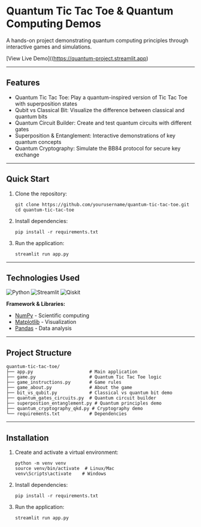 # Quantum Tic Tac Toe & Quantum Computing Demos


A hands-on project demonstrating quantum computing principles through interactive games and simulations.


[View Live Demo]((https://quantum-project.streamlit.app)

---

## Features

* Quantum Tic Tac Toe: Play a quantum-inspired version of Tic Tac Toe with superposition states
* Qubit vs Classical Bit: Visualize the difference between classical and quantum bits
* Quantum Circuit Builder: Create and test quantum circuits with different gates
* Superposition & Entanglement: Interactive demonstrations of key quantum concepts
* Quantum Cryptography: Simulate the BB84 protocol for secure key exchange

---

## Quick Start

1. Clone the repository:
    ```
    git clone https://github.com/yourusername/quantum-tic-tac-toe.git
    cd quantum-tic-tac-toe
    ```
    
2. Install dependencies:
    ```
    pip install -r requirements.txt
    ```

3. Run the application:
    ```
    streamlit run app.py
    ```

---

## Technologies Used

![Python](https://img.shields.io/badge/python-3.10.12-blue?style=flat-square)
![Streamlit](https://img.shields.io/badge/streamlit-1.38.0-FF4B4B?style=flat-square)
![Qiskit](https://img.shields.io/badge/qiskit-2.0.0-6929C4?style=flat-square)

**Framework & Libraries:**
- [NumPy](https://numpy.org/) - Scientific computing
- [Matplotlib](https://matplotlib.org/) - Visualization
- [Pandas](https://pandas.pydata.org/) - Data analysis

---

## Project Structure

```
quantum-tic-tac-toe/
├── app.py                     # Main application
├── game.py                    # Quantum Tic Tac Toe logic
├── game_instructions.py       # Game rules
├── game_about.py              # About the game
├── bit_vs_qubit.py            # Classical vs quantum bit demo
├── quantum_gates_circuits.py  # Quantum circuit builder
├── superpostion_entanglement.py # Quantum principles demo
├── quantum_cryptography_qkd.py # Cryptography demo
└── requirements.txt           # Dependencies
```
---

## Installation

1. Create and activate a virtual environment:

   ```
   python -m venv venv
   source venv/bin/activate  # Linux/Mac
   venv\Scripts\activate    # Windows
   ```
2. Install dependencies:

    ```
    pip install -r requirements.txt
    ```

3. Run the application:

    ```
    streamlit run app.py
    ```
